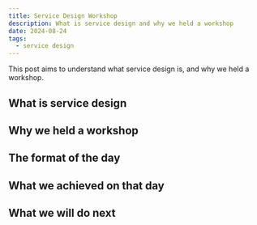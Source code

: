 ```yaml
---
title: Service Design Workshop
description: What is service design and why we held a workshop
date: 2024-08-24
tags:
  - service design
---
```


This post aims to understand what service design is, and why we held a workshop.

## What is service design

## Why we held a workshop

## The format of the day

## What we achieved on that day

## What we will do next
